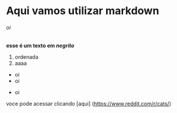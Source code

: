 # Aqui vamos utilizar markdown
###### oi

**esse é um texto em _negrito_**

1. ordenada
1. aaaa


* oi
* oi
+ oi

voce pode acessar clicando [aqui] (https://www.reddit.com/r/cats/)
